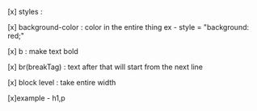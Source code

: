 [x] styles : 

[x] background-color : color in the entire thing
    ex -  style = "background: red;"

[x]  b : make text bold 

[x] br(breakTag) : text after that will start from the next line 

[x] block level : take entire width 

[x]example - h1,p
    
   

   